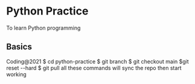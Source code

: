# Python Practice

To learn Python programming

## Basics

Coding@2021
$ cd python-practice
$ git branch
$ git checkout main
$git reset --hard
$ git pull
all these commands will sync the repo
then start working
